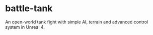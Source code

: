 # battle-tank
An open-world tank fight with simple AI, terrain and advanced control system in Unreal 4.
